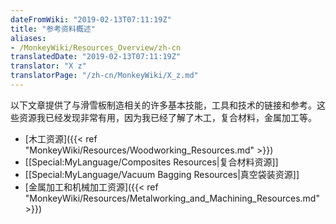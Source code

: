 ```yaml
---
dateFromWiki: "2019-02-13T07:11:19Z"
title: "参考资料概述"
aliases:
- /MonkeyWiki/Resources_Overview/zh-cn
translatedDate: "2019-02-13T07:11:19Z"
translator: "X z"
translatorPage: "/zh-cn/MonkeyWiki/X_z.md"
---
```

以下文章提供了与滑雪板制造相关的许多基本技能，工具和技术的链接和参考。这些资源我已经发现非常有用，因为我已经了解了木工，复合材料，金属加工等。 

- [木工资源]({{< ref "MonkeyWiki/Resources/Woodworking_Resources.md" >}})
- [[Special:MyLanguage/Composites Resources|复合材料资源]]
- [[Special:MyLanguage/Vacuum Bagging Resources|真空袋装资源]]
- [金属加工和机械加工资源]({{< ref "MonkeyWiki/Resources/Metalworking_and_Machining_Resources.md" >}})


